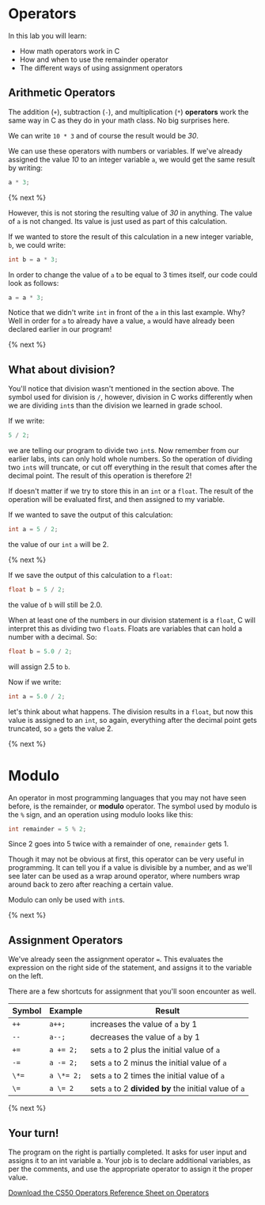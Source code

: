 # Operators

In this lab you will learn:

- How math operators work in C
- How and when to use the remainder operator
- The different ways of using assignment operators

## Arithmetic Operators

The addition (`+`), subtraction (`-`), and multiplication (`*`) **operators** work the same way in C as they do in your math class. No big surprises here.

We can write `10 * 3` and of course the result would be *30*.

We can use these operators with numbers or variables. If we've already assigned the value *10* to an integer variable `a`, we would get the same result by writing:

```c
a * 3;
```

{% next %}

However, this is not storing the resulting value of *30* in anything. The value of `a` is not changed. Its value is just used as part of this calculation.

If we wanted to store the result of this calculation in a new integer variable, `b`, we could write:

```c
int b = a * 3;
```

In order to change the value of `a` to be equal to 3 times itself, our code could look as follows:

```c
a = a * 3;
```

Notice that we didn't write `int` in front of the `a` in this last example. Why? Well in order for `a` to already have a value, `a` would have already been declared earlier in our program!

{% next %}

## What about division?

You'll notice that division wasn't mentioned in the section above. The symbol used for division is `/`, however, division in C works differently when we are dividing `int`s than the division we learned in grade school.

If we write:

```c
5 / 2;
```

we are telling our program to divide two `int`s. Now remember from our earlier labs, ints can only hold whole numbers. So the operation of dividing two `int`s will truncate, or cut off everything in the result that comes after the decimal point. The result of this operation is therefore 2!

If doesn't matter if we try to store this in an `int` or a `float`. The result of the operation will be evaluated first, and then assigned to my variable.

If we wanted to save the output of this calculation:

```c
int a = 5 / 2;
```

the value of our `int` `a` will be 2.

{% next %}

If we save the output of this calculation to a `float`:

```c
float b = 5 / 2;
```

the value of `b` will still be 2.0.

When at least one of the numbers in our division statement is a `float`, C will interpret this as dividing two `float`s. Floats are variables that can hold a number with a decimal. So:

```c
float b = 5.0 / 2;
```

will assign 2.5 to `b`.


Now if we write:

```c
int a = 5.0 / 2;
```

let's think about what happens. The division results in a `float`, but now this value is assigned to an `int`, so again, everything after the decimal point gets truncated, so `a` gets the value 2.

{% next %}

# Modulo

An operator in most programming languages that you may not have seen before, is the remainder, or **modulo** operator. The symbol used by modulo is the `%` sign, and an operation using modulo looks like this:

```c
int remainder = 5 % 2;
```

Since 2 goes into 5 twice with a remainder of one, `remainder` gets 1.

Though it may not be obvious at first, this operator can be very useful in programming. It can tell you if a value is divisible by a number, and as we'll see later can be used as a wrap around operator, where numbers wrap around back to zero after reaching a certain value.

Modulo can only be used with `int`s.

{% next %}

## Assignment Operators

We've already seen the assignment operator `=`. This evaluates the expression on the right side of the statement, and assigns it to the variable on the left.

There are a few shortcuts for assignment that you'll soon encounter as well.

| Symbol     | Example      | Result |
| ------------- |------------------| ------- |
| `++`           | `a++;`    | increases the value of `a` by 1
| `--`         | `a--;`   | decreases the value of `a` by 1
| `+=`           | `a += 2;`           | sets `a` to 2 plus the initial value of `a`|
| `-=`           | `a -= 2;`           | sets `a` to 2 minus the initial value of `a`|
| `\*=`          | `a \*= 2;`            | sets `a` to 2 times the initial value of `a`|
| `\=`          | `a \= 2`            | sets `a` to 2 **divided by** the initial value of `a`|


{% next %}

## Your turn!

The program on the right is partially completed. It asks for user input and assigns it to an int variable a. Your job is to declare additional variables, as per the comments, and use the appropriate operator to assign it the proper value.

<!--
{% spoiler "Doug's video on operators" %}
{% video https://www.youtube.com/watch?v=f1xZf4iJDWE %}
Note: Boolean operators will be discussed in the Boolean Expressions Lab.
{% endspoiler %}
-->

[Download the CS50 Operators Reference Sheet on Operators](https://ap.cs50.school/assets/pdfs/unit1/operators.pdf)
